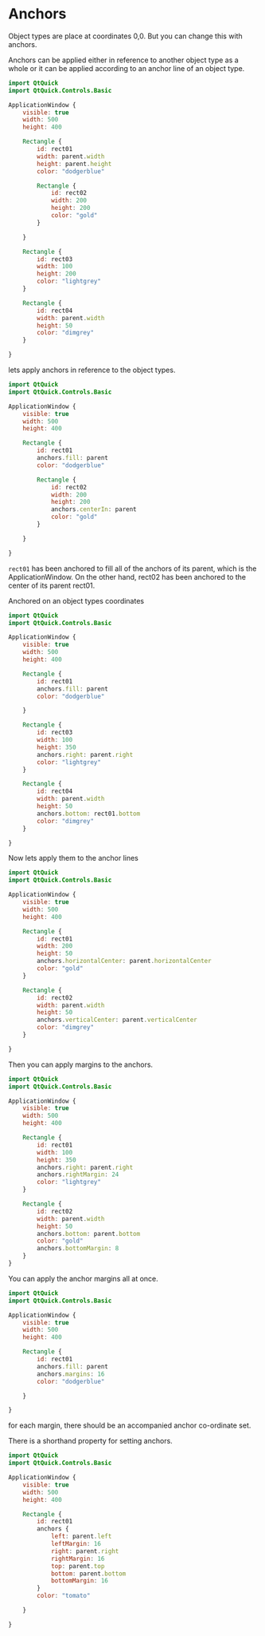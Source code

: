# Anchors

Object types are place at coordinates 0,0. But you can change this with anchors.

Anchors can be applied either in reference to another object type as a whole or it can be applied according to an anchor line of an object type.



```qml
import QtQuick
import QtQuick.Controls.Basic

ApplicationWindow {
    visible: true
    width: 500
    height: 400

    Rectangle {
        id: rect01
        width: parent.width
        height: parent.height
        color: "dodgerblue"

        Rectangle {
            id: rect02
            width: 200
            height: 200
            color: "gold"
        }

    }

    Rectangle {
        id: rect03
        width: 100
        height: 200
        color: "lightgrey"
    }

    Rectangle {
        id: rect04
        width: parent.width
        height: 50
        color: "dimgrey"
    }

}


```

lets apply anchors in reference to the object types.

```qml
import QtQuick
import QtQuick.Controls.Basic

ApplicationWindow {
    visible: true
    width: 500
    height: 400

    Rectangle {
        id: rect01
        anchors.fill: parent
        color: "dodgerblue"

        Rectangle {
            id: rect02
            width: 200
            height: 200
            anchors.centerIn: parent
            color: "gold"
        }

    }

}


```

`rect01` has been anchored to fill all of the anchors of its parent, which is the ApplicationWindow. On the other hand, rect02 has been anchored to the center of its parent rect01.

Anchored on an object types coordinates

```qml
import QtQuick
import QtQuick.Controls.Basic

ApplicationWindow {
    visible: true
    width: 500
    height: 400

    Rectangle {
        id: rect01
        anchors.fill: parent
        color: "dodgerblue"

    }

    Rectangle {
        id: rect03
        width: 100
        height: 350
        anchors.right: parent.right
        color: "lightgrey"
    }

    Rectangle {
        id: rect04
        width: parent.width
        height: 50
        anchors.bottom: rect01.bottom
        color: "dimgrey"
    }

}

```

Now lets apply them to the anchor lines

```qml
import QtQuick
import QtQuick.Controls.Basic

ApplicationWindow {
    visible: true
    width: 500
    height: 400

    Rectangle {
        id: rect01
        width: 200
        height: 50
        anchors.horizontalCenter: parent.horizontalCenter
        color: "gold"
    }

    Rectangle {
        id: rect02
        width: parent.width
        height: 50
        anchors.verticalCenter: parent.verticalCenter
        color: "dimgrey"
    }

}


```

Then you can apply margins to the anchors.

```qml
import QtQuick
import QtQuick.Controls.Basic

ApplicationWindow {
    visible: true
    width: 500
    height: 400

    Rectangle {
        id: rect01
        width: 100
        height: 350
        anchors.right: parent.right
        anchors.rightMargin: 24
        color: "lightgrey"
    }

    Rectangle {
        id: rect02
        width: parent.width
        height: 50
        anchors.bottom: parent.bottom
        color: "gold"
        anchors.bottomMargin: 8
    }
}

```

You can apply the anchor margins all at once.

```qml
import QtQuick
import QtQuick.Controls.Basic

ApplicationWindow {
    visible: true
    width: 500
    height: 400

    Rectangle {
        id: rect01
        anchors.fill: parent
        anchors.margins: 16
        color: "dodgerblue"

    }

}

```

for each margin, there should be an accompanied anchor co-ordinate set.

There is a shorthand property for setting anchors.

```qml
import QtQuick
import QtQuick.Controls.Basic

ApplicationWindow {
    visible: true
    width: 500
    height: 400

    Rectangle {
        id: rect01
        anchors {
            left: parent.left
            leftMargin: 16
            right: parent.right
            rightMargin: 16
            top: parent.top
            bottom: parent.bottom
            bottomMargin: 16
        }
        color: "tomato"

    }

}

```
